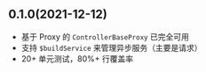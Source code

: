 ## 0.1.0(2021-12-12)

- 基于 Proxy 的 `ControllerBaseProxy` 已完全可用
- 支持 `$buildService` 来管理异步服务（主要是请求）
- 20+ 单元测试，80%+ 行覆盖率
